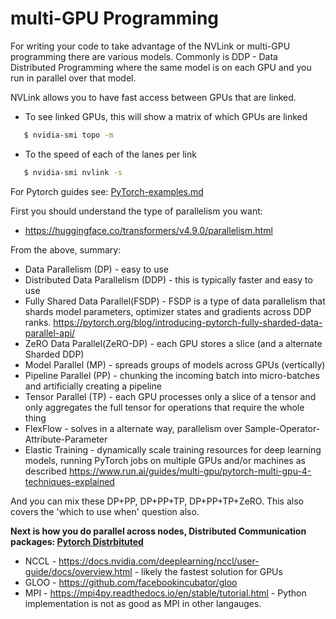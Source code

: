 # multi-GPU Programming

For writing your code to take advantage of the NVLink or multi-GPU programming
there are various models.  Commonly is DDP - Data Distributed Programming where
the same model is on each GPU and you run in parallel over that model.

NVLink allows you to have fast access between GPUs that are linked.
* To see linked GPUs, this will show a matrix of which GPUs are linked
```bash
   $ nvidia-smi topo -m
```

* To the speed of each of the lanes per link
```bash
   $ nvidia-smi nvlink -s
```
For Pytorch guides see: <A HREF="https://github.com/markwdalton/lambdalabs/tree/main/documentation/software/multi-gpu/PyTorch-examples.md">PyTorch-examples.md</A> 

First you should understand the type of parallelism you want:
- https://huggingface.co/transformers/v4.9.0/parallelism.html

From the above, summary:

- Data Parallelism (DP) - easy to use
- Distributed Data Parallelism (DDP) - this is typically faster and easy to use
- Fully Shared Data Parallel(FSDP) - FSDP is a type of data parallelism that shards model parameters, optimizer states and gradients across DDP ranks.  https://pytorch.org/blog/introducing-pytorch-fully-sharded-data-parallel-api/
- ZeRO Data Parallel(ZeRO-DP) - each GPU stores a slice (and a alternate Sharded DDP)
- Model Parallel (MP) - spreads groups of models across GPUs (vertically)
- Pipeline Parallel (PP) - chunking the incoming batch into micro-batches and artificially creating a pipeline
- Tensor Parallel (TP) - each GPU processes only a slice of a tensor and only aggregates the full tensor for operations that require the whole thing
- FlexFlow - solves in a alternate way, parallelism over Sample-Operator-Attribute-Parameter
- Elastic Training - dynamically scale training resources for deep learning models, running PyTorch jobs on multiple GPUs and/or machines as described https://www.run.ai/guides/multi-gpu/pytorch-multi-gpu-4-techniques-explained
  
And you can mix these DP+PP, DP+PP+TP, DP+PP+TP+ZeRO.  This also covers the 'which to use when' question also.

<b>Next is how you do parallel across nodes, Distributed Communication packages: <A HREF="https://pytorch.org/docs/stable/distributed.html">Pytorch Distrbituted</A></b>

* NCCL - https://docs.nvidia.com/deeplearning/nccl/user-guide/docs/overview.html - likely the fastest solution for GPUs
* GLOO - https://github.com/facebookincubator/gloo
* MPI - https://mpi4py.readthedocs.io/en/stable/tutorial.html - Python implementation is not as good as MPI in other langauges.

